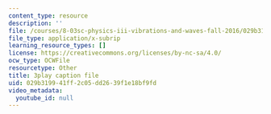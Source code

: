 ```yaml
---
content_type: resource
description: ''
file: /courses/8-03sc-physics-iii-vibrations-and-waves-fall-2016/029b319941ff2c05dd2639f1e18bf9fd_7Knpp3AIteQ.srt
file_type: application/x-subrip
learning_resource_types: []
license: https://creativecommons.org/licenses/by-nc-sa/4.0/
ocw_type: OCWFile
resourcetype: Other
title: 3play caption file
uid: 029b3199-41ff-2c05-dd26-39f1e18bf9fd
video_metadata:
  youtube_id: null
---
```

